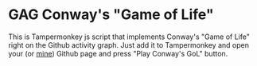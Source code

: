 # GAG Conway's "Game of Life"

This is Tampermonkey js script that implements Conway's "Game of Life" right on the Github activity graph. Just add it to Tampermonkey and open your (or [mine](https://github.com/Oxore)) Github page and press "Play Conway's GoL" button.

